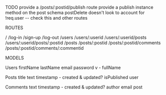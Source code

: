 TODO
provide a /posts/:postid/publish route
provide a publish instance method on the post schema
postDelete doesn't look to account for !req.user -- check this and other routes

ROUTES

/
/log-in
/sign-up
/log-out
/users
/users/:userid
/users/:userid/posts
/users/:userid/posts/:postid
/posts
/posts/:postid
/posts/:postid/comments
/posts/:postid/comments/:commentid

MODELS

Users
firstName
lastName
email
password
v - fullName

Posts
title
text
timestamp - created & updated?
isPublished
user

Comments
text
timestamp - created & updated?
author
email
post
